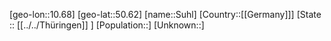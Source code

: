 ﻿---
location: [50.62,10.68]
mapzoom: [7,12] 
mapmarker: city 
type: City
tags:
- geo/City


SpocWebEntityId: 34652
isDeleted: false
confidential: public

---
[geo-lon::10.68]
[geo-lat::50.62]
[name::Suhl]
[Country::[[Germany]]]
[State :: [[../../Thüringen]] ]
[Population::]
[Unknown::]

